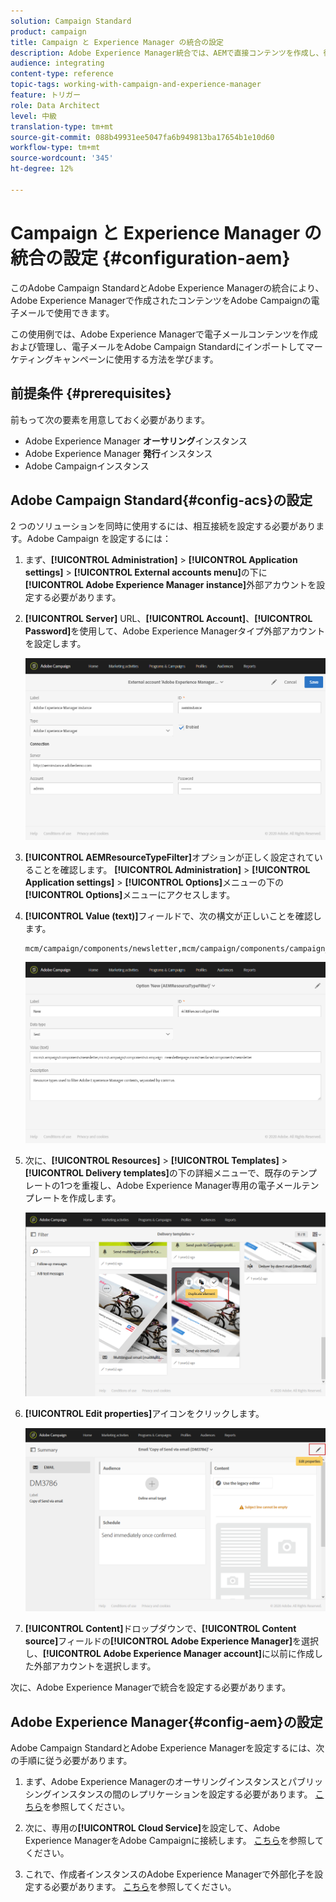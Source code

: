 ```yaml
---
solution: Campaign Standard
product: campaign
title: Campaign と Experience Manager の統合の設定
description: Adobe Experience Manager統合では、AEMで直接コンテンツを作成し、後でAdobe Campaignで使用できます。
audience: integrating
content-type: reference
topic-tags: working-with-campaign-and-experience-manager
feature: トリガー
role: Data Architect
level: 中級
translation-type: tm+mt
source-git-commit: 088b49931ee5047fa6b949813ba17654b1e10d60
workflow-type: tm+mt
source-wordcount: '345'
ht-degree: 12%

---
```



# Campaign と Experience Manager の統合の設定 {#configuration-aem}

このAdobe Campaign StandardとAdobe Experience Managerの統合により、Adobe Experience Managerで作成されたコンテンツをAdobe Campaignの電子メールで使用できます。

この使用例では、Adobe Experience Managerで電子メールコンテンツを作成および管理し、電子メールをAdobe Campaign Standardにインポートしてマーケティングキャンペーンに使用する方法を学びます。

## 前提条件 {#prerequisites}

前もって次の要素を用意しておく必要があります。

* Adobe Experience Manager **オーサリング**&#x200B;インスタンス
* Adobe Experience Manager **発行**&#x200B;インスタンス
* Adobe Campaignインスタンス

## Adobe Campaign Standard{#config-acs}の設定

2 つのソリューションを同時に使用するには、相互接続を設定する必要があります。Adobe Campaign を設定するには：

1. まず、**[!UICONTROL Administration]** > **[!UICONTROL Application settings]** > **[!UICONTROL External accounts menu]**&#x200B;の下に&#x200B;**[!UICONTROL Adobe Experience Manager instance]**&#x200B;外部アカウントを設定する必要があります。

1. **[!UICONTROL Server]** URL、**[!UICONTROL Account]**、**[!UICONTROL Password]**&#x200B;を使用して、Adobe Experience Managerタイプ外部アカウントを設定します。

   ![](assets/aem_1.png)

1. **[!UICONTROL AEMResourceTypeFilter]**&#x200B;オプションが正しく設定されていることを確認します。 **[!UICONTROL Administration]** > **[!UICONTROL Application settings]** > **[!UICONTROL Options]**&#x200B;メニューの下の&#x200B;**[!UICONTROL Options]**&#x200B;メニューにアクセスします。

1. **[!UICONTROL Value (text)]**&#x200B;フィールドで、次の構文が正しいことを確認します。

   ```
   mcm/campaign/components/newsletter,mcm/campaign/components/campaign_newsletterpage,mcm/neolane/components/newsletter
   ```

   ![](assets/aem_2.png)

1. 次に、**[!UICONTROL Resources]** > **[!UICONTROL Templates]** > **[!UICONTROL Delivery templates]**&#x200B;の下の詳細メニューで、既存のテンプレートの1つを重複し、Adobe Experience Manager専用の電子メールテンプレートを作成します。

   ![](assets/aem_3.png)

1. **[!UICONTROL Edit properties]**&#x200B;アイコンをクリックします。

   ![](assets/aem_4.png)

1. **[!UICONTROL Content]**&#x200B;ドロップダウンで、**[!UICONTROL Content source]**&#x200B;フィールドの&#x200B;**[!UICONTROL Adobe Experience Manager]**&#x200B;を選択し、**[!UICONTROL Adobe Experience Manager account]**&#x200B;に以前に作成した外部アカウントを選択します。

次に、Adobe Experience Managerで統合を設定する必要があります。

## Adobe Experience Manager{#config-aem}の設定

Adobe Campaign StandardとAdobe Experience Managerを設定するには、次の手順に従う必要があります。

1. まず、Adobe Experience Managerのオーサリングインスタンスとパブリッシングインスタンスの間のレプリケーションを設定する必要があります。 [こちら](https://docs.adobe.com/content/help/en/experience-manager-65/administering/integration/campaignstandard.html#configuring-adobe-experience-manager)を参照してください。

1. 次に、専用の&#x200B;**[!UICONTROL Cloud Service]**&#x200B;を設定して、Adobe Experience ManagerをAdobe Campaignに接続します。 [こちら](https://docs.adobe.com/content/help/en/experience-manager-65/administering/integration/campaignstandard.html#connecting-aem-to-adobe-campaign)を参照してください。

1. これで、作成者インスタンスのAdobe Experience Managerで外部化子を設定する必要があります。 [こちら](https://docs.adobe.com/content/help/en/experience-manager-65/administering/integration/campaignstandard.html#configuring-the-externalizer)を参照してください。

